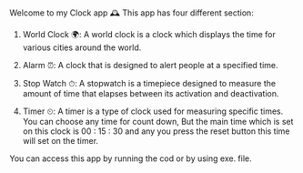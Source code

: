 Welcome to my Clock app 🕰
This app has four different section:
1. World Clock 🌍:
   A world clock is a clock which displays the time for various cities around the world.

2. Alarm ⏰: 
   A clock that is designed to alert people at a specified time.

3. Stop Watch ⏱:
   A stopwatch is a timepiece designed to measure the amount of time that elapses between its activation and deactivation.

4. Timer ⏲:
   A timer is a type of clock used for measuring specific times.
   You can choose any time for count down, But the main time which is set on this clock is 00 : 15 : 30 and any you press the reset button this time will set on the timer.

You can access this app by running the cod or by using exe. file.